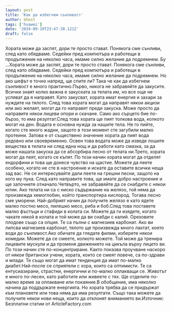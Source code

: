 ```yaml
---
layout: post
title: 'Как да избегнем сънливост'
author: Ghost
tags: ['huawei']
date: '2019-09-19T23:47:38.121Z'
draft: false
---
```


Хората може да заспят, дори те просто стават. Понякога сме сънливи, след като обядваме. Седейки пред компютъра и работещи в продължение на няколко часа, имаме силно желание да подремнем. Бу ...Хората може да заспят, дори те просто стават. Понякога сме сънливи, след като обядваме. Седейки пред компютъра и работещи в продължение на няколко часа, имаме силно желание да подремнем. Но ако шефът е точно напред, ще спите ли? Така че как да избегнем сънливост е много практично.Първо, никога не забравяйте да закусите. Всички знаят колко важна е закуската за телата им, но все още не успяват да я направят. Като закусват, хората имат енергия и захари за нуждите на тялото. След това хората могат да направят някои акцизи или ако желаят, могат да го направят преди закуска. Може просто да направите някои лицеви опори и скачане. Само ако сърцето бие по-бързо, то има резултат.След това хората ще пият толкова вода, колкото могат на ден. Водата е основна нужда за нашите тела. Не го пийте, когато сте много жадни, защото в този момент сте загубили малко протеини. Затова е от съществено значение хората да пият вода редовно или своевременно. Освен това водата може да изведе лошите вещества в телата ни след една нощ и да работи като смазка, за да може нашата закуска да се абсорбира лесно от телата ни.Трето, хората могат да пеят, когато се къпят. По този начин хората могат да отделят ендорфини и това ще донесе чувство на щастие. Можете да пеете особено, когато не сте в настроение и искате да оставите всички неща зад вас. Не се интересувайте дали пеете на грешни песни, защото на кого му пука. След като направите това, ще имате добро настроение и ще започнете отначало.Четвърто, не забравяйте да се снабдите с някои ютии. Ако телата ни са с ниско съдържание на желязо, той няма да произвежда хемоглобин, който транспортира кислород. Тогава лесно сме уморени. Най-добрият начин да получите желязо е като ядете малко постно месо, пилешко месо, риба и боб.След това поставете малко фъстъци и стафиди в колата си. Можете да ги изядете, когато чакате някой в ​​колата и той може да ви снабди с калий. Ореховите плодове също са опция. Те са пълни с магнезиев карбонат. Ако ви липсва магнезиев карбонат, тялото ще произвежда много лактат, което води до сънливост.Ако обичате да гледате филми, изберете някои комедии. Можете да се смеете, колкото можете. Той може да тренира лицевите мускули и да променя движението на цикъла върху лицето ви. По този начин сте по-концентрирани. Както показва проучване наскоро от някои британски учени, хората, които се смеят повече, са по-здрави и млади. Те също могат да имат тенденция да имат по-малко диабет.Най-после се сприятели с хора, които са оптимисти. Те са ентусиазирани, страстни, енергични и по-малко оплакващи се. Животът е много по-лесен, като работите или живеете с тях. Ще отделите по-малко време за оплакване или покаяние.В обобщение, има няколко начина да поддържате енергията. Но хората трябва да се придържат към плановете или това няма да има резултати. Също така можете да получите някои нови неща, които да отклонят вниманието ви.Източник: Безплатни статии от ArticleFactory.com
